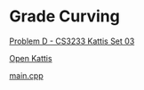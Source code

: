 # Grade Curving

[Problem D - CS3233 Kattis Set 03](https://nus.kattis.com/sessions/jxb6gj/problems/gradecurving)

[Open Kattis](https://open.kattis.com/problems/gradecurving)

[main.cpp](main.cpp)